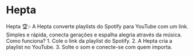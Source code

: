 # Hepta
Hepta 🏆🎶  A Hepta converte playlists do Spotify para YouTube com um link. Simples e rápida, conecta gerações e espalha alegria através da música.  Como funciona?  1. Cole o link da playlist do Spotify.   2. A Hepta cria a playlist no YouTube.   3. Solte o som e conecte-se com quem importa.
